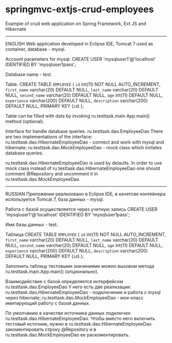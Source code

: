 springmvc-extjs-crud-employees
==============
Example of crud web application on Spring Framework, Ext JS and Hibernate

--------------
ENGLISH
Web application developed in Eclipse IDE, Tomcat 7 used as container, database - mysql.

Account parameters for mysql.
CREATE USER 'mysqluser1'@'localhost' IDENTIFIED BY 'mysqluser1pass';

Database name - test.

Table.
CREATE TABLE `EMPLOYEE` (
  `id` int(11) NOT NULL AUTO_INCREMENT,
  `first_name` varchar(20) DEFAULT NULL,
  `last_name` varchar(20) DEFAULT NULL,
  `second_name` varchar(20) DEFAULT NULL,
  `age` int(11) DEFAULT NULL,
  `experience` varchar(200) DEFAULT NULL,
  `description` varchar(200) DEFAULT NULL,
  PRIMARY KEY (`id`)
);

Table can be filled with data by invoking ru.testtask.main.App.main() method (optional).

Interface for handle database queries.
ru.testtask.dao.EmployeeDao
There are two implementations of the interface:
ru.testtask.dao.HibernateEmployeeDao - connect and work with mysql and hibernate;
ru.testtask.dao.MockEmployeeDao - mock class which imitates database queries.

ru.testtask.dao.HibernateEmployeeDao is used by delaults. In order to use mock class instead of ru.testtask.dao.HibernateEmployeeDao one should comment @Repository and uncomment it in ru.testtask.dao.MockEmployeeDao.

--------------
RUSSIAN
Приложение реализовано в Eclipse IDE, в качетсве контейнера используется Tomcat 7, база данных - mysql.

Работа с базой осуществляется через учетную запись
CREATE USER 'mysqluser1'@'localhost' IDENTIFIED BY 'mysqluser1pass';

Имя базы данных - test.

Таблица
CREATE TABLE `EMPLOYEE` (
  `id` int(11) NOT NULL AUTO_INCREMENT,
  `first_name` varchar(20) DEFAULT NULL,
  `last_name` varchar(20) DEFAULT NULL,
  `second_name` varchar(20) DEFAULT NULL,
  `age` int(11) DEFAULT NULL,
  `experience` varchar(200) DEFAULT NULL,
  `description` varchar(200) DEFAULT NULL,
  PRIMARY KEY (`id`)
);

Заполнить таблицу тестовыми значениями можно вызовом метода ru.testtask.main.App.main() (опционально).

Взаимодействие с базой определяется интерфейсом
ru.testtask.dao.EmployeeDao
У него есть две реализации:
ru.testtask.dao.HibernateEmployeeDao - подключение и работа с mysql через hibernate;
ru.testtask.dao.MockEmployeeDao - мок-класс имитирующий работу с базой данных.

По умолчанию в качестве источника данных подключен ru.testtask.dao.HibernateEmployeeDao. Чтобы вместо него включить тестовый источник, нужно в ru.testtask.dao.HibernateEmployeeDao закоментировать строку @Repository и в ru.testtask.dao.MockEmployeeDao ее раскоментировать.
